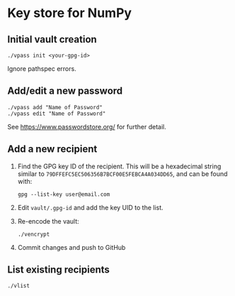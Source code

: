 # Key store for NumPy

## Initial vault creation

```
./vpass init <your-gpg-id>
```

Ignore pathspec errors.

## Add/edit a new password

```
./vpass add "Name of Password"
./vpass edit "Name of Password"
```

See https://www.passwordstore.org/ for further detail.

## Add a new recipient

1. Find the GPG key ID of the recipient.  This will be a hexadecimal
   string similar to `79DFFEFC5EC506356B7BCF00E5FEBCA4A034DD65`, and
   can be found with:

   ```
   gpg --list-key user@email.com
   ```

2. Edit `vault/.gpg-id` and add the key UID to the list.

3. Re-encode the vault:

   ```
   ./vencrypt
   ```

4. Commit changes and push to GitHub

## List existing recipients

```
./vlist
```

